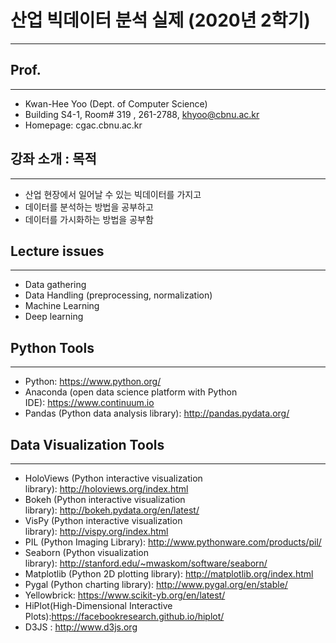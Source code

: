 # 산업 빅데이터 분석 실제 (2020년 2학기)
---

## Prof.
---
- Kwan-Hee Yoo (Dept. of Computer Science)
- Building S4-1, Room# 319 , 261-2788, khyoo@cbnu.ac.kr
- Homepage: cgac.cbnu.ac.kr

## 강좌 소개 : 목적
---
- 산업 현장에서 일어날 수 있는 빅데이터를 가지고
- 데이터를 분석하는 방법을 공부하고
- 데이터를 가시화하는 방법을 공부함 

## Lecture issues
---
- Data gathering
- Data Handling (preprocessing, normalization)
- Machine Learning
- Deep learning

## Python Tools
---
- Python: https://www.python.org/
- Anaconda (open data science platform with Python IDE): https://www.continuum.io
- Pandas (Python data analysis library): http://pandas.pydata.org/

## Data Visualization Tools
---
- HoloViews (Python interactive visualization library): http://holoviews.org/index.html
- Bokeh (Python interactive visualization library): http://bokeh.pydata.org/en/latest/
- VisPy (Python interactive visualization library): http://vispy.org/index.html
- PIL (Python Imaging Library): http://www.pythonware.com/products/pil/
- Seaborn (Python visualization library): http://stanford.edu/~mwaskom/software/seaborn/
- Matplotlib (Python 2D plotting library): http://matplotlib.org/index.html
- Pygal (Python charting library): http://www.pygal.org/en/stable/
- Yellowbrick: https://www.scikit-yb.org/en/latest/
- HiPlot(High-Dimensional Interactive Plots):https://facebookresearch.github.io/hiplot/
- D3JS : http://www.d3js.org
